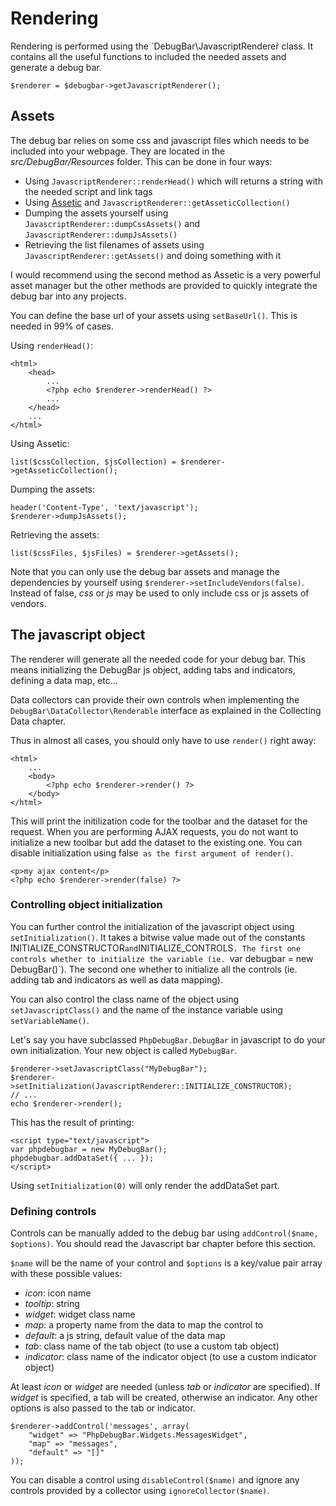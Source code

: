 # Rendering

Rendering is performed using the `DebugBar\JavascriptRenderer̀ class. It contains
all the useful functions to included the needed assets and generate a debug bar.

    $renderer = $debugbar->getJavascriptRenderer();

## Assets

The debug bar relies on some css and javascript files which needs to be included
into your webpage. They are located in the *src/DebugBar/Resources* folder. 
This can be done in four ways:

 - Using `JavascriptRenderer::renderHead()` which will returns a string with
   the needed script and link tags
 - Using [Assetic](https://github.com/kriswallsmith/assetic) and 
   `JavascriptRenderer::getAsseticCollection()`
 - Dumping the assets yourself using `JavascriptRenderer::dumpCssAssets()` and 
   `JavascriptRenderer::dumpJsAssets()`
 - Retrieving the list filenames of assets using `JavascriptRenderer::getAssets()`
   and doing something with it

I would recommend using the second method as Assetic is a very powerful asset
manager but the other methods are provided to quickly integrate the debug bar
into any projects.

You can define the base url of your assets using `setBaseUrl()`. This is needed
in 99% of cases.

Using `renderHead()`:

    <html>
        <head>
            ...
            <?php echo $renderer->renderHead() ?>
            ...
        </head>
        ...
    </html>

Using Assetic:

    list($cssCollection, $jsCollection) = $renderer->getAsseticCollection();

Dumping the assets:

    header('Content-Type', 'text/javascript');
    $renderer->dumpJsAssets();

Retrieving the assets:

    list($cssFiles, $jsFiles) = $renderer->getAssets();

Note that you can only use the debug bar assets and manage the dependencies by yourself
using `$renderer->setIncludeVendors(false)`. Instead of false, *css* or *js* may be used
to only include css or js assets of vendors.

## The javascript object

The renderer will generate all the needed code for your debug bar. This means
initializing the DebugBar js object, adding tabs and indicators, defining a data map, etc...

Data collectors can provide their own controls when implementing the 
`DebugBar\DataCollector\Renderable` interface as explained in the Collecting Data chapter.

Thus in almost all cases, you should only have to use `render()` right away:

    <html>
        ...
        <body>
            <?php echo $renderer->render() ?>
        </body>
    </html>

This will print the initilization code for the toolbar and the dataset for the request.
When you are performing AJAX requests, you do not want to initialize a new toolbar but
add the dataset to the existing one. You can disable initialization using ̀false` as
the first argument of ̀render()`.

    <p>my ajax content</p>
    <?php echo $renderer->render(false) ?>

### Controlling object initialization

You can further control the initialization of the javascript object using `setInitialization()`.
It takes a bitwise value made out of the constants ̀INITIALIZE_CONSTRUCTOR` and `INITIALIZE_CONTROLS`.
The first one controls whether to initialize the variable (ie. `var debugbar = new DebugBar()`). The
second one whether to initialize all the controls (ie. adding tab and indicators as well as data mapping).

You can also control the class name of the object using `setJavascriptClass()` and the name of
the instance variable using `setVariableName()`.

Let's say you have subclassed `PhpDebugBar.DebugBar` in javascript to do your own initialization.
Your new object is called `MyDebugBar`.

    $renderer->setJavascriptClass("MyDebugBar");
    $renderer->setInitialization(JavascriptRenderer::INITIALIZE_CONSTRUCTOR);
    // ...
    echo $renderer->render();

This has the result of printing:

    <script type="text/javascript">
    var phpdebugbar = new MyDebugBar();
    phpdebugbar.addDataSet({ ... });
    </script>

Using `setInitialization(0)` will only render the addDataSet part.

### Defining controls

Controls can be manually added to the debug bar using `addControl($name, $options)`. You should read
the Javascript bar chapter before this section.

`$name` will be the name of your control and `$options` is a key/value pair array with these
possible values:

- *icon*: icon name
- *tooltip*: string
- *widget*: widget class name
- *map*: a property name from the data to map the control to
- *default*: a js string, default value of the data map
- *tab*: class name of the tab object (to use a custom tab object)
- *indicator*: class name of the indicator object (to use a custom indicator object)

At least *icon* or *widget* are needed (unless *tab* or *indicator* are specified). If *widget* is 
specified, a tab will be created, otherwise an indicator. Any other options is also passed to the tab
or indicator.

    $renderer->addControl('messages', array(
        "widget" => "PhpDebugBar.Widgets.MessagesWidget",
        "map" => "messages",
        "default" => "[]"
    ));

You can disable a control using `disableControl($name)` and ignore any controls provided by
a collector using `ignoreCollector($name)`.